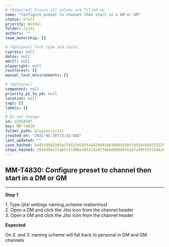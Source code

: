 ```yaml
---
# (Required) Ensure all values are filled up
name: "Configure preset to channel then start in a DM or GM"
status: Draft
priority: Normal
folder: Jitsi
authors: ""
team_ownership: []

# (Optional) Test type and tools
cypress: null
detox: null
mmctl: null
playwright: null
rainforest: []
manual_test_environments: []

# (Optional)
component: null
priority_p1_to_p4: null
location: null
tags: []
labels: []

# Do not change
id: 22954597
key: MM-T4830
folder_path: plugins/jitsi
created_on: "2022-05-26T15:32:04Z"
last_updated: ""
case_hashed: 64d319903393a379152d19354a02bb818b3609433bf14939c60d33257edcf535ab152760a76c33a3798041ee4ed47fc1
steps_hashed: 393dd9ecfca8fc17d86ea052c934f746e8b0049fe16fa905f4f254826076d802102df9aab070de9809cd0c5d549b7edb
---
```


## MM-T4830: Configure preset to channel then start in a DM or GM

---

**Step 1**

1\. Type /jitsi settings naming\_scheme mattermost\
2\. Open a DM and click the Jitsi icon from the channel header\
3\. Open a GM and click the Jitsi icon from the channel header

**Expected**

On 2. and 3. naming scheme will fall back to personal in DM and GM channels
